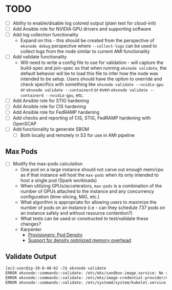 # TODO

- [ ] Ability to enable/disable log colored output (plain text for cloud-init)
- [ ] Add Ansible role for NVIDIA GPU drivers and supporting software
- [ ] Add log collection functionality
  - Expand on this - this should be created from the perspective of `eksnode debug` perspective where `--collect-logs` can be used to collect logs from the node similar to current AMI functionality
- [ ] Add validate functionality
  - Will need to write a config file to use for validation - will capture the build-spec and join-spec so that when running `eksnode validate`, the default behavior will be to load this file to infer how the node was intended to be setup. Users should have the option to override and check specifics with something like `eksnode validate --nvidia-gpu` or `eksnode validate --containerd` or even `eksnode validate --containerd --nvidia-gpu`, etc.
- [ ] Add Ansible role for STIG hardening
- [ ] Add Ansible role for CIS hardening
- [ ] Add Ansible role for FedRAMP hardening
- [ ] Add checks and reporting of CIS, STIG, FedRAMP hardening with OpenSCAP
- [ ] Add functionality to generate SBOM
  - [ ] Both locally and remotely in S3 for use in AMI pipeline

## Max Pods

- [ ] Modify the max-pods calculation
  - One pod on a large instance should not carve out enough mem/cpu as if that instance will host the `max-pods` when its only intended to host a single pod (Spark workloads)
  - When utilizing GPUs/accelerators, `max-pods` is a combination of the number of GPUs attached to the instance and any concurrency configuration (time-slicing, MiG, etc.)
  - What algorithm is appropriate for allowing users to maximize the number of pods on an instance (i.e - can they schedule 737 pods on an instance safely and without resource contention?)
  - What tests can be used or constructed to test/validate these changes?
  - Karpenter
    - [Provisioners: Pod Density](https://karpenter.sh/preview/concepts/provisioners/#pod-density)
    - [Support for density optimized memory overhead](https://github.com/aws/karpenter/issues/1295)

## Validate Output

```sh
[ec2-user@ip-10-0-48-62 ~]$ eksnode validate
ERROR eksnode::commands::validate: /etc/eks/sandbox-image.service: No such file or directory (os error 2)
ERROR eksnode::commands::validate: /etc/eks/image-credential-provider/config.json: No such file or directory (os error 2)
ERROR eksnode::commands::validate: /etc/systemd/system/kubelet.service: No such file or directory (os error 2)
```
